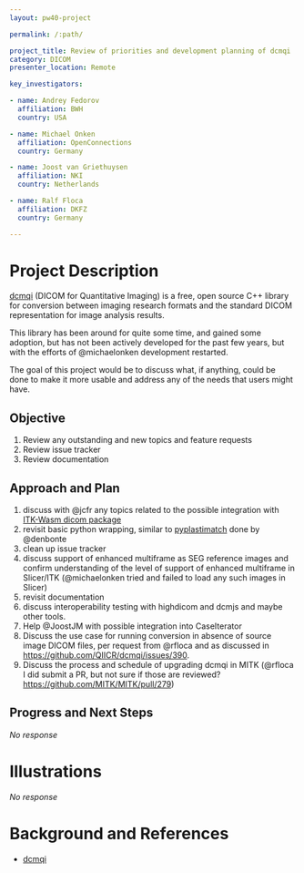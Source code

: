 ```yaml
---
layout: pw40-project

permalink: /:path/

project_title: Review of priorities and development planning of dcmqi
category: DICOM
presenter_location: Remote

key_investigators:

- name: Andrey Fedorov
  affiliation: BWH
  country: USA

- name: Michael Onken
  affiliation: OpenConnections
  country: Germany

- name: Joost van Griethuysen
  affiliation: NKI
  country: Netherlands

- name: Ralf Floca
  affiliation: DKFZ
  country: Germany

---
```


# Project Description

<!-- Add a short paragraph describing the project. -->

[dcmqi](https://github.com/QIICR/dcmqi) (DICOM for Quantitative Imaging) is a free, open source C++ library for conversion between imaging research formats and the standard DICOM representation for image analysis results.

This library has been around for quite some time, and gained some adoption, but has not been actively developed for the past few years, but with the efforts of @michaelonken development restarted.

The goal of this project would be to discuss what, if anything, could be done to make it more usable and address any of the needs that users might have.

## Objective

<!-- Describe here WHAT you would like to achieve (what you will have as end result). -->

1.  Review any outstanding and new topics and feature requests
2.  Review issue tracker
3.  Review documentation

## Approach and Plan

<!-- Describe here HOW you would like to achieve the objectives stated above. -->

1.  discuss with @jcfr any topics related to the possible integration with [ITK-Wasm dicom package](https://github.com/InsightSoftwareConsortium/itk-wasm/tree/main/packages/dicom)
2.  revisit basic python wrapping, similar to [pyplastimatch](https://github.com/AIM-Harvard/pyplastimatch) done by @denbonte
3.  clean up issue tracker
4.  discuss support of enhanced multiframe as SEG reference images and confirm understanding of the level of support of enhanced multiframe in Slicer/ITK (@michaelonken tried and failed to load any such images in Slicer)
5.  revisit documentation
6.  discuss interoperability testing with highdicom and dcmjs and maybe other tools.
7.  Help @JoostJM with possible integration into CaseIterator
8.  Discuss the use case for running conversion in absence of source image DICOM files, per request from @rfloca and as discussed in <https://github.com/QIICR/dcmqi/issues/390>.
9.  Discuss the process and schedule of upgrading dcmqi in MITK (@rfloca I did submit a PR, but not sure if those are reviewed? <https://github.com/MITK/MITK/pull/279>)

## Progress and Next Steps

<!-- Update this section as you make progress, describing of what you have ACTUALLY DONE.
     If there are specific steps that you could not complete then you can describe them here, too. -->

*No response*

# Illustrations

<!-- Add pictures and links to videos that demonstrate what has been accomplished. -->

*No response*

# Background and References

<!-- If you developed any software, include link to the source code repository.
     If possible, also add links to sample data, and to any relevant publications. -->

*   [dcmqi](https://github.com/QIICR/dcmqi)

